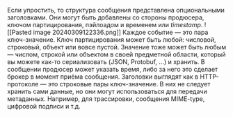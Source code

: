 Если упростить, то структура сообщения представлена опциональными заголовками. Они могут быть добавлены со стороны продюсера, ключом партицирования, пэйлоадом и временем или _timestamp_.
![[Pasted image 20240309122336.png]]
Каждое событие — это пара ключ-значение. Ключ партицирования может быть любой: числовой, строковый, объект или вовсе пустой. Значение тоже может быть любым — числом, строкой или объектом в своей предметной области, который вы можете как-то сериализовать (JSON, Protobuf, …) и хранить.
В сообщении продюсер может указать время, либо за него это сделает брокер в момент приёма сообщения. Заголовки выглядят как в HTTP-протоколе — это строковые пары ключ-значение. В них не следует хранить сами данные, но они могут использоваться для передачи метаданных. Например, для трассировки, сообщения MIME-type, цифровой подписи и т.д.